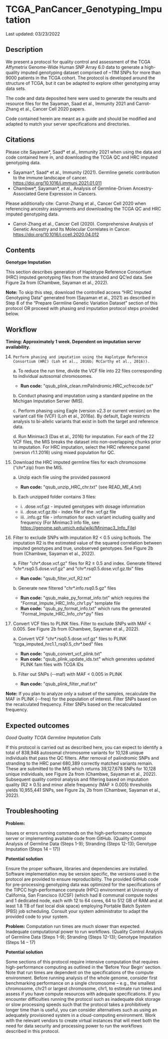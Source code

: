 # TCGA_PanCancer_Genotyping_Imputation

Last updated: 03/23/2022

## Description
We present a protocol for quality control and assessment of the TCGA Affymetrix Genome-Wide Human SNP Array 6.0 data to generate a high-quality imputed genotyping dataset comprised of ~11M SNPs for more than 9000 patients in the TCGA cohort. The protocol is developed around the structure of TCGA, but it can be adapted to explore other genotyping array data sets.

The code and data deposited here were used to generate the results and resource files for the Sayaman, Saad et al., Immunity 2021 and Carrot-Zhang et al., Cancer Cell 2020 papers.

Code contained herein are meant as a guide and should be modified and adapted to match your server specifications and directories.


## Citations
Please cite Sayaman*, Saad* et al., Immunity 2021 when using the data and code contained here in, and downloading the TCGA QC and HRC imputed genotyping data. 
* Sayaman*, Saad* et al., Immunity (2021). Germline genetic contribution to the immune landscape of cancer. https://doi.org/10.1016/j.immuni.2021.01.011
* Chambwe*, Sayaman*, et al., Analysis of Germline-Driven Ancestry-Associated Gene Expression in Cancers.

Please additionally cite: Carrot-Zhang et al., Cancer Cell 2020 when referencing ancestry assignments and downloading the TCGA QC and HRC imputed genotyping data.
* Carrot-Zhang et al., Cancer Cell (2020). Comprehensive Analysis of Genetic Ancestry and Its Molecular Correlates in Cancer. https://doi.org/10.1016/j.ccell.2020.04.012


## Contents
**Genotype Imputation**

This section describes generation of Haplotype Reference Consortium (HRC) imputed genotyping files from the stranded and QC’ed data. See Figure 2a from (Chambwe, Sayaman et al., 2022).

**Note:**  To skip this step, download the controlled access “HRC Imputed Genotyping Data” generated from  (Sayaman et al., 2021) as described in Step 8 of the “Prepare Germline Genetic Variation Dataset” section of this protocol OR proceed with phasing and imputation protocol steps provided below. 


## Workflow
**Timing: Approximately 1 week. Dependent on imputation server availability.**

14. 	Perform phasing and imputation using the Haplotype Reference Consortium (HRC) (Loh et al., 2016b; McCarthy et al., 2016)). 
  
  	a. 	To reduce the run time, divide the VCF file into 22 files corresponding to individual autosomal chromosomes. 
	
	* **Run code:** "qsub_plink_clean.rmPalindromic.HRC_vcfrecode.txt"
  	
  	b. 	Conduct phasing and imputation using a standard pipeline on the Michigan Imputation Server (MIS). 
  	
	c. 	Perform phasing using Eagle (version v2.3 or current version) on the variant call file (VCF) (Loh et al., 2016a). By default, Eagle restricts analysis to bi-allelic variants that exist in both the target and reference data. 

	d.	Run Minimac3 (Das et al., 2016) for imputation. For each of the 22 VCF files, the MIS breaks the dataset into non-overlapping chunks prior to imputation. For HRC imputation, select the HRC reference panel (version r1.1.2016) using mixed population for QC.
	
15.	Download the HRC imputed germline files for each chromosome (“chr*.zip) from the MIS.

	a.	Unzip each file using the provided password 
	
	* **Run code:** "qsub_unzip_HRC_chr.txt" (see READ_ME_4.txt)

	b.	Each unzipped folder contains 3 files: 
	
	* i.	.dose.vcf.gz - imputed genotypes with dosage information
	* ii.	.dose.vcf.gz.tbi - index file of the .vcf.gz file
	* iii.	 .info.gz file - information for each variant including quality and frequency (For Minimac3 info file, see: https://genome.sph.umich.edu/wiki/Minimac3_Info_File)

16.	Filter to exclude SNPs with imputation R2 < 0.5 using bcftools. The imputation R2 is the estimated value of the squared correlation between imputed genotypes and true, unobserved genotypes. See Figure 2b from (Chambwe, Sayaman et al., 2022). 

	a.	Filter "chr*.dose.vcf.gz" files for R2 ≥ 0.5 and index. Generate filtered "chr*.rsq0.5.dose.vcf.gz" and "chr*.rsq0.5.dose.vcf.gz.tbi" files
	
	* **Run code:** "qsub_filter_vcf_R2.txt"
	
	b.	Generate new filtered "chr*.info.rsq0.5.gz" files
	
	* **Run code:** "qsub_make_py_format_info.txt" which requires the "Format_Impute_HRC_Info_chr1.py" template file 
	* **Run code:** "qsub_py_format_info.txt" which runs the generated "Format_Impute_HRC_Info_chr*.py" files

17.	Convert VCF files to PLINK files. Filter to exclude SNPs with MAF < 0.005. See Figure 2b from (Chambwe, Sayaman et al., 2022).

	a.	Convert VCF "chr*.rsq0.5.dose.vcf.gz" files to PLINK "tcga_imputed_hrc1.1_rsq0.5_chr*.bed" files
	
	* **Run code:** "qsub_convert_vcf_plink.txt"
	* **Run code:** "qsub_plink_update_ids.txt" which generates updated PLINK fam files with TCGA IDs

	b.	Filter out SNPs (--maf) with MAF < 0.005 in PLINK

	* **Run code:** "qsub_plink_filter_maf.txt"

**Note:** If you plan to analyze only a subset of the samples, recalculate the MAF in PLINK (--freq) for the population of interest. Filter SNPs based on the recalculated frequency. Filter SNPs based on the recalculated frequency.


## Expected outcomes


*Good Quality TCGA Germline Imputation Calls*

If this protocol is carried out as described here, you can expect to identify a total of 838,948 autosomal chromosome variants for 10,128 unique individuals that pass the QC filters. After removal of palindromic SNPs and stranding to the HRC panel 680,389 correctly matched variants remain. These are submitted to the MIS which returns 39,127,678 SNPs for 10,128 unique individuals, see Figure 2a from (Chambwe, Sayaman et al., 2022). Subsequent quality control analysis and filtering based on imputation quality (R2 ≥ 0.5) and  minor allele frequency (MAF ≥ 0.005) thresholds yields 10,955,441 SNPs, see Figure 2a, 2b from (Chambwe, Sayaman et al., 2022).


## Troubleshooting

**Problem:** 

Issues or errors running commands on the high-performance compute server or implementing available code from GitHub. (Quality Control Analysis of Germline Data (Steps 1-9); Stranding (Steps 12-13); Genotype Imputation (Steps 14 – 17))

**Potential solution** 

Ensure the proper software, libraries and dependencies are installed. Software implementation may be version specific, the versions used in the protocol are provided to ensure reproducibility. The provided GitHub code for pre-processing genotyping data was optimized for the specifications of the TIPCC high-performance compute (HPC) environment at University of California, San Francisco (UCSF) (which had 8 communal compute nodes and 1 dedicated node, each with 12 to 64 cores, 64 to 512 GB of RAM and at least 1.8 TB of fast local disk space) employing Portable Batch System (PBS) job scheduling. Consult your system administrator to adapt the provided code to your system.


**Problem:** 
Computation run times are much slower than expected. Inadequate computational power to run workflows. (Quality Control Analysis of Germline Data (Steps 1-9); Stranding (Steps 12-13); Genotype Imputation (Steps 14 – 17)

**Potential solution** 

Some sections of this protocol require intensive computation that requires high-performance computing as outlined in the ‘Before Your Begin’ section. Note that run times are dependent on the specifications of the compute environment. Before running analysis of the whole genome, consider first benchmarking performance on a single chromosome – e.g., the smallest chromosome, chr21 or largest chromosome, chr1, to estimate run times and assess if you have compute resources with adequate specifications. If you encounter difficulties running the protocol such as inadequate disk storage or slow processing speeds such that the protocol takes a prohibitively longer time than is useful, you can consider alternatives such as using an adequately provisioned system in a cloud-computing environment. Work with the relevant vendors to create virtual instances that will meet both the need for data security and processing power to run the workflows described in this protocol.
